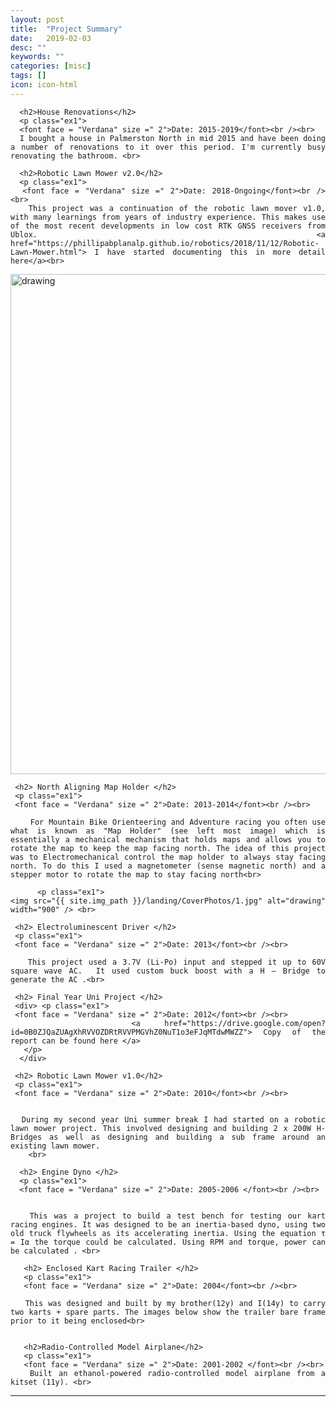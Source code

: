```yaml
---
layout: post
title:  "Project Summary"
date:   2019-02-03
desc: ""
keywords: ""
categories: [misc]
tags: []
icon: icon-html
---
```


<style>
p.ex1 {
 width: 100%;
  margin-left: auto;
   margin-right: auto;
  max-width: 800px;
  margin-top:0


}
p.ex2 {
  padding-top: 50px;
  padding-right: 250px;
  padding-bottom: 50px;
  padding-left: 250px;
}
</style>

<style>
ul {
 width: 100%;
  margin-left: auto;
   margin-right: auto;
  max-width: 800px
}

ul li {
 width: 100%;
  margin-left: auto;
   margin-right: auto;
  max-width: 800px
}
h1{
 width: 100%;
  margin-left: auto;
   margin-right: auto;
  max-width: 800px;
}

h2{
 width: 100%;
  margin-left: auto;
   margin-right: auto;
  max-width: 800px;
  margin-bottom:0
}
div.d {
  text-align: justify;
}


</style>
<body>
<div class = "d">

<p class="ex1">


      <h2>House Renovations</h2>
      <p class="ex1">
      <font face = "Verdana" size =" 2">Date: 2015-2019</font><br /><br>
      I bought a house in Palmerston North in mid 2015 and have been doing a number of renovations to it over this period. I'm currently busy renovating the bathroom. <br>

      <h2>Robotic Lawn Mower v2.0</h2>
      <p class="ex1">
      <font face = "Verdana" size =" 2">Date: 2018-Ongoing</font><br /><br>
       This project was a continuation of the robotic lawn mover v1.0, with many learnings from years of industry experience. This makes use of the most recent developments in low cost RTK GNSS receivers from Ublox. <a href="https://phillipabplanalp.github.io/robotics/2018/11/12/Robotic-Lawn-Mower.html"> I have started documenting this in more detail here</a><br>

  <p class="ex1">
    <img src="{{ site.img_path }}/landing/CoverPhotos/3.jpg" alt="drawing" width="800" /> <br>
  </p>

     <h2> North Aligning Map Holder </h2>
     <p class="ex1">
     <font face = "Verdana" size =" 2">Date: 2013-2014</font><br /><br>

        For Mountain Bike Orienteering and Adventure racing you often use what is known as "Map Holder" (see left most image) which is essentially a mechanical mechanism that holds maps and allows you to rotate the map to keep the map facing north. The idea of this project was to Electromechanical control the map holder to always stay facing north. To do this I used a magnetometer (sense magnetic north) and a stepper motor to rotate the map to stay facing north<br>

          <p class="ex1">
    <img src="{{ site.img_path }}/landing/CoverPhotos/1.jpg" alt="drawing" width="900" /> <br>
  </p>


     <h2> Electroluminescent Driver </h2>
     <p class="ex1">
     <font face = "Verdana" size =" 2">Date: 2013</font><br /><br>

       This project used a 3.7V (Li-Po) input and stepped it up to 60V square wave AC.  It used custom buck boost with a H – Bridge to generate the AC .<br>

     <h2> Final Year Uni Project </h2>
     <div> <p class="ex1">
     <font face = "Verdana" size =" 2">Date: 2012</font><br /><br>
         <a href="https://drive.google.com/open?id=0B0ZJQaZUAgXhRVVOZDRtRVVPMGVhZ0NuT1o3eFJqMTdwMWZZ"> Copy of the report can be found here </a>
       </p>
      </div>

     <h2> Robotic Lawn Mower v1.0</h2>
     <p class="ex1">
     <font face = "Verdana" size =" 2">Date: 2010</font><br /><br>


      During my second year Uni summer break I had started on a robotic lawn mower project. This involved designing and building 2 x 200W H-Bridges as well as designing and building a sub frame around an existing lawn mower.
        <br>

      <h2> Engine Dyno </h2>
      <p class="ex1">
      <font face = "Verdana" size =" 2">Date: 2005-2006 </font><br /><br>


       This was a project to build a test bench for testing our kart racing engines. It was designed to be an inertia-based dyno, using two old truck flywheels as its accelerating inertia. Using the equation τ = Iα the torque could be calculated. Using RPM and torque, power can be calculated . <br>

       <h2> Enclosed Kart Racing Trailer </h2>
       <p class="ex1">
       <font face = "Verdana" size =" 2">Date: 2004</font><br /><br>

       This was designed and built by my brother(12y) and I(14y) to carry two karts + spare parts. The images below show the trailer bare frame prior to it being enclosed<br>


       <h2>Radio-Controlled Model Airplane</h2>
       <p class="ex1">
       <font face = "Verdana" size =" 2">Date: 2001-2002 </font><br /><br>
       Built an ethanol-powered radio-controlled model airplane from a kitset (11y). <br>





---
